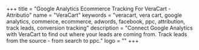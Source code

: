 +++
title = "Google Analytics Ecommerce Tracking For VeraCart - Attributio"
name = "VeraCart"
keywords = "veracart, vera cart, google analytics, commerce, ecommerce, adwords, facebook, ppc, attribution, track leads, conversion tracking"
description = "Connect Google Analytics with VeraCart to find out where your leads are coming from. Track leads from the source - from search to ppc."
logo = ""
+++
